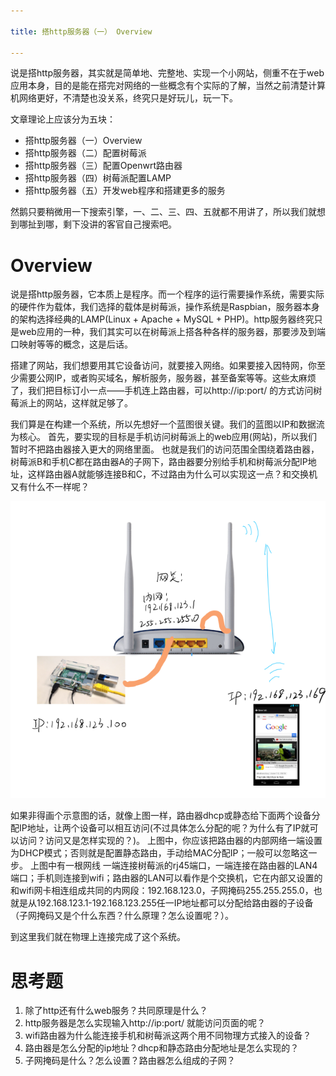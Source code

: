 ```yaml
---

title: 搭http服务器（一） Overview

---
```


说是搭http服务器，其实就是简单地、完整地、实现一个小网站，侧重不在于web应用本身，目的是能在搭完对网络的一些概念有个实际的了解，当然之前清楚计算机网络更好，不清楚也没关系，终究只是好玩儿，玩一下。

文章理论上应该分为五块：
* 搭http服务器（一）Overview
* 搭http服务器（二）配置树莓派
* 搭http服务器（三）配置Openwrt路由器
* 搭http服务器（四）树莓派配置LAMP
* 搭http服务器（五）开发web程序和搭建更多的服务

然鹅只要稍微用一下搜索引擎，一、二、三、四、五就都不用讲了，所以我们就想到哪扯到哪，剩下没讲的客官自己搜索吧。

# Overview

说是搭http服务器，它本质上是程序。而一个程序的运行需要操作系统，需要实际的硬件作为载体，我们选择的载体是树莓派，操作系统是Raspbian，服务器本身的架构选择经典的LAMP(Linux + Apache + MySQL + PHP)。http服务器终究只是web应用的一种，我们其实可以在树莓派上搭各种各样的服务器，那要涉及到端口映射等等的概念，这是后话。

搭建了网站，我们想要用其它设备访问，就要接入网络。如果要接入因特网，你至少需要公网IP，或者购买域名，解析服务，服务器，甚至备案等等。这些太麻烦了，我们把目标订小一点——手机连上路由器，可以http://ip:port/ 的方式访问树莓派上的网站，这样就足够了。

我们算是在构建一个系统，所以先想好一个蓝图很关键。我们的蓝图以IP和数据流为核心。
首先，要实现的目标是手机访问树莓派上的web应用(网站)，所以我们暂时不把路由器接入更大的网络里面。
也就是我们的访问范围全围绕着路由器，树莓派B和手机C都在路由器A的子网下，路由器要分别给手机和树莓派分配IP地址，这样路由器A就能够连接B和C，不过路由为什么可以实现这一点？和交换机又有什么不一样呢？

![](1-Overview.png)

如果非得画个示意图的话，就像上图一样，路由器dhcp或静态给下面两个设备分配IP地址，让两个设备可以相互访问(不过具体怎么分配的呢？为什么有了IP就可以访问？访问又是怎样实现的？)。
上图中，你应该把路由器的内部网络一端设置为DHCP模式；否则就是配置静态路由，手动给MAC分配IP；一般可以忽略这一步。
上图中有一根网线 一端连接树莓派的rj45端口，一端连接在路由器的LAN4端口；手机则连接到wifi；路由器的LAN可以看作是个交换机，它在内部又设置的和wifi网卡相连组成共同的内网段：192.168.123.0，子网掩码255.255.255.0，也就是从192.168.123.1-192.168.123.255任一IP地址都可以分配给路由器的子设备（子网掩码又是个什么东西？什么原理？怎么设置呢？）。

到这里我们就在物理上连接完成了这个系统。

# 思考题

1. 除了http还有什么web服务？共同原理是什么？
2. http服务器是怎么实现输入http://ip:port/ 就能访问页面的呢？
3. wifi路由器为什么能连接手机和树莓派这两个用不同物理方式接入的设备？
4. 路由器是怎么分配的ip地址？dhcp和静态路由分配地址是怎么实现的？
5. 子网掩码是什么？怎么设置？路由器怎么组成的子网？